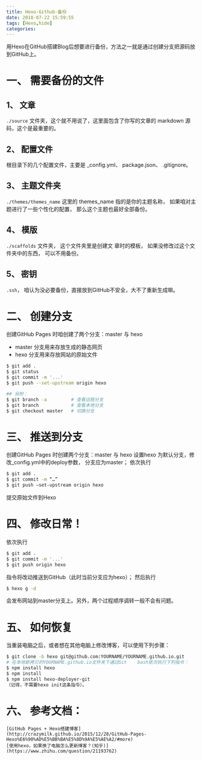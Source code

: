 ```yaml
---
title: Hexo-Github-备份
date: 2018-07-22 15:59:55
tags: [Hexo,hide]
categories: 
---
```


用Hexo在GitHub搭建Blog后想要进行备份，方法之一就是通过创建分支把源码放到GitHub上。

# 一、 需要备份的文件
## 1、 文章
`./source` 文件夹，这个就不用说了，这里面包含了你写的文章的 markdown 源码，这个是最重要的。
	
## 2、 配置文件
根目录下的几个配置文件，主要是 _config.yml、 package.json、 .gitignore。
<!-- more -->
	
## 3、 主题文件夹
`./themes/themes_name` 这里的 themes_name 指的是你的主题名称， 如果咱对主题进行了一些个性化的配置， 那么这个主题也最好全部备份。
	
## 4、 模版
`./scaffolds` 文件夹， 这个文件夹里是创建文	章时的模板， 如果没修改过这个文件夹中的东西， 可以不用备份。
	
## 5、 密钥
`.ssh`， 咱认为没必要备份，直接放到GitHub不安全，大不了重新生成嘛。

# 二、 创建分支

创建GitHub Pages 时咱创建了两个分支：master 与 hexo

- master 分支用来存放生成的静态网页
- hexo 分支用来存放网站的原始文件
		
```bash
$ git add .
$ git status
$ git commit -m '...'
$ git push --set-upstream origin hexo
```
	
```bash
## 另附：
$ git branch -a 		# 查看远程分支
$ git branch 			# 查看本地分支
$ git checkout master 	# 切换分支
```
	
	
# 三、 推送到分支

创建GitHub Pages 时创建两个分支：master 与 hexo
设置hexo 为默认分支，修改_config.yml中的deploy参数， 分支应为master；
依次执行
```bash
$ git add . 
$ git commit -m “…”
$ git push –set-upstream origin hexo
```
提交原始文件到Hexo

# 四、 修改日常！

依次执行
```bash
$ git add .
$ git commit -m '...'
$ git push origin hexo 
```
指令将改动推送到GitHub（此时当前分支应为hexo）；
然后执行
```bash
$ hexo g -d
```
会发布网站到master分支上。另外，两个过程顺序调转一般不会有问题。

# 五、 如何恢复

当重装电脑之后，或者想在其他电脑上修改博客，可以使用下列步骤：
	
```bash
$ git clone -b hexo git@github.com:YOURNAME/YOURNAME.github.io.git
# 在本地新拷贝的YOURNAME.github.io文件夹下通过Git 	bash依次执行下列指令：
$ npm install hexo
$ npm install
$ npm install hexo-deployer-git
（记得，不需要hexo init这条指令）。
```

# 六、 参考文档：
	[GitHub Pages + Hexo搭建博客](http://crazymilk.github.io/2015/12/28/GitHub-Pages-Hexo%E6%90%AD%E5%BB%BA%E5%8D%9A%E5%AE%A2/#more)
	[使用hexo，如果换了电脑怎么更新博客？(知乎)](https://www.zhihu.com/question/21193762)

